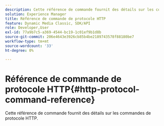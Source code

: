 ```yaml
---
description: Cette référence de commande fournit des détails sur les commandes de protocole HTTP.
solution: Experience Manager
title: Référence de commande de protocole HTTP
feature: Dynamic Media Classic, SDK/API
role: Developer,User
exl-id: 77a9b7c5-a369-4544-bc19-1c01ef9b1d8b
source-git-commit: 206e4643e3926cb85b4be2189743578f88180be7
workflow-type: tm+mt
source-wordcount: '33'
ht-degree: 0%

---
```


# Référence de commande de protocole HTTP{#http-protocol-command-reference}

Cette référence de commande fournit des détails sur les commandes de protocole HTTP.
